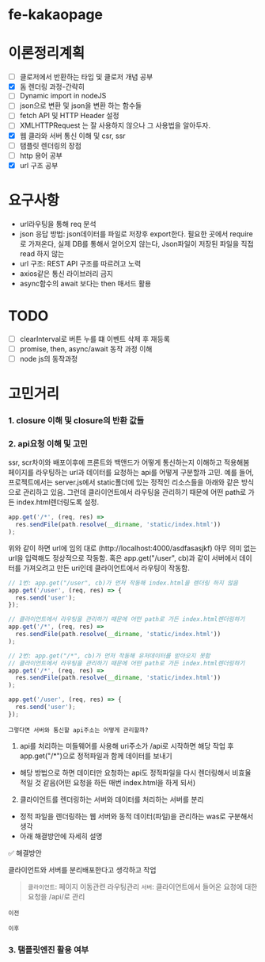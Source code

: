 # fe-kakaopage

# 이론정리계획

- [ ] 클로저에서 반환하는 타입 및 클로저 개념 공부
- [x] 돔 렌더링 과정-간략히
- [ ] Dynamic import in nodeJS
- [ ] json으로 변환 및 json을 변환 하는 함수들
- [ ] fetch API 및 HTTP Header 설정
- [ ] XMLHTTPRequest 는 잘 사용하지 않으나 그 사용법을 알아두자.
- [x] 웹 클라와 서버 통신 이해 및 csr, ssr
- [ ] 탬플릿 렌더링의 장점
- [ ] http 용어 공부
- [x] url 구조 공부

# 요구사항

- url라우팅을 통해 req 분석
- json 응답 방법: json데이터를 파일로 저장후 export한다. 필요한 곳에서 require 로 가져온다,
  실제 DB를 통해서 얻어오지 않는다, Json파일이 저장된 파일을 직접 read 하지 않는
- url 구조: REST API 구조를 따르려고 노력
- axios같은 통신 라이브러리 금지
- async함수의 await 보다는 then 매서드 활용

# TODO

- [ ] clearInterval로 버튼 누를 떄 이벤트 삭제 후 재등록
- [ ] promise, then, async/await 동작 과정 이해
- [ ] node js의 동작과정

# 고민거리

### 1. closure 이해 및 closure의 반환 값들

### 2. api요청 이해 및 고민

ssr, scr차이와 배포이후에 프론트와 백앤드가 어떻게 통신하는지 이해하고 적용해봄
페이지를 라우팅하는 url과 데이터를 요청하는 api를 어떻게 구분할까 고민. 예를 들어, 프로젝트에서는 server.js에서 static폴더에 있는 정적인 리소스들을 아래와 같은 방식으로 관리하고 있음. 그런데 클라이언트에서 라우팅을 관리하기 때문에 어떤 path로 가든 index.html렌더링도록 설정.

```js
app.get('/*', (req, res) =>
  res.sendFile(path.resolve(__dirname, 'static/index.html'))
);
```

위와 같이 하면 url에 임의 대로 (http://localhost:4000/asdfasasjkf) 아무 의미 없는 url을 입력해도 정상적으로 작동함. 혹은 app.get("/user", cb)과 같이 서버에서 데이터를 가져오려고 만든 uri인데 클라이언트에서 라우팅이 작동함.

```js
// 1번: app.get("/user", cb)가 먼저 작동해 index.html을 렌더링 하지 않음
app.get('/user', (req, res) => {
  res.send('user');
});

// 클라이언트에서 라우팅을 관리하기 때문에 어떤 path로 가든 index.html렌더링하기
app.get('/*', (req, res) =>
  res.sendFile(path.resolve(__dirname, 'static/index.html'))
);

// 2번: app.get("/*", cb)가 먼저 작동해 유저데이터를 받아오지 못함
// 클라이언트에서 라우팅을 관리하기 때문에 어떤 path로 가든 index.html렌더링하기
app.get('/*', (req, res) =>
  res.sendFile(path.resolve(__dirname, 'static/index.html'))
);

app.get('/user', (req, res) => {
  res.send('user');
});
```

`그렇다면 서버와 통신할 api주소는 어떻게 관리할까?`

1.  api를 처리하는 미들웨어를 사용해 uri주소가 /api로 시작하면 해당 작업 후 app.get("/\*")으로 정적파일과 함께 데이터를 보내기

- 해당 방법으로 하면 데이터만 요청하는 api도 정적파일을 다시 렌더링해서 비효율적일 것 같음(어떤 요청을 하든 매번 index.html을 하게 되서)

2. 클라이언트를 렌더링하는 서버와 데이터를 처리하는 서버를 분리

- 정적 파일을 렌더링하는 웹 서버와 동적 데이터(파일)을 관리하는 was로 구분해서 생각
- 아래 해결방안에 자세히 설명

✅ 해결방안

클라이언트와 서버를 분리배포한다고 생각하고 작업

> `클라이언트`: 페이지 이동관련 라우팅관리
> `서버`: 클라이언트에서 들어온 요청에 대한 요청을 /api/로 관리

`이전`

`이후`

### 3. 탬플릿엔진 활용 여부
